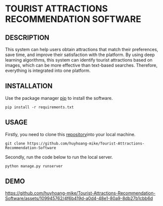 # TOURIST ATTRACTIONS RECOMMENDATION SOFTWARE
## DESCRIPTION
This system can help users obtain attractions that match their preferences, save time, and improve their satisfaction with the platform. By using deep learning algorithms, this system can identify tourist attractions based on images, which can be more effective than text-based searches. Therefore, everything is integrated into one platform.
## INSTALLATION
Use the package manager [pip](https://pypi.org/project/pip/) to install the software.
``` 
pip install -r requirements.txt
```
## USAGE
Firstly, you need to clone this [repository]([https://pypi.org/project/pip/](https://github.com/huyhoang-mike/Tourist-Attractions-Recommendation-Software))into your local machine.
```
git clone https://github.com/huyhoang-mike/Tourist-Attractions-Recommendation-Software
```
Secondly, run the code below to run the local server.
```
python manage.py runserver
```
## DEMO

https://github.com/huyhoang-mike/Tourist-Attractions-Recommendation-Software/assets/109945762/4f6b419d-a0d4-48e1-80a9-8db27b1cbb6d

